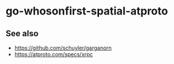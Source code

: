 # go-whosonfirst-spatial-atproto

## See also

* https://github.com/schuyler/garganorn
* https://atproto.com/specs/xrpc
